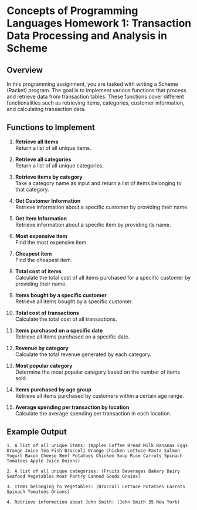 # Concepts of Programming Languages Homework 1: Transaction Data Processing and Analysis in Scheme

## Overview
In this programming assignment, you are tasked with writing a Scheme (Racket) program. The goal is to implement various functions that process and retrieve data from transaction tables. These functions cover different functionalities such as retrieving items, categories, customer information, and calculating transaction data.

## Functions to Implement

1. **Retrieve all items**  
   Return a list of all unique items.

2. **Retrieve all categories**  
   Return a list of all unique categories.

3. **Retrieve items by category**  
   Take a category name as input and return a list of items belonging to that category.

4. **Get Customer Information**  
   Retrieve information about a specific customer by providing their name.

5. **Get Item Information**  
   Retrieve information about a specific item by providing its name.

6. **Most expensive item**  
   Find the most expensive item.

7. **Cheapest item**  
   Find the cheapest item.

8. **Total cost of items**  
   Calculate the total cost of all items purchased for a specific customer by providing their name.

9. **Items bought by a specific customer**  
   Retrieve all items bought by a specific customer.

10. **Total cost of transactions**  
    Calculate the total cost of all transactions.

11. **Items purchased on a specific date**  
    Retrieve all items purchased on a specific date.

12. **Revenue by category**  
    Calculate the total revenue generated by each category.

13. **Most popular category**  
    Determine the most popular category based on the number of items sold.

14. **Items purchased by age group**  
    Retrieve all items purchased by customers within a certain age range.

15. **Average spending per transaction by location**  
    Calculate the average spending per transaction in each location.

## Example Output
```text
1. A list of all unique items: (Apples Coffee Bread Milk Bananas Eggs Orange Juice Tea Fish Broccoli Orange Chicken Lettuce Pasta Salmon Yogurt Bacon Cheese Beef Potatoes Chicken Soup Rice Carrots Spinach Tomatoes Apple Juice Onions)

2. A list of all unique categories: (Fruits Beverages Bakery Dairy Seafood Vegetables Meat Pantry Canned Goods Grains)

3. Items belonging to Vegetables: (Broccoli Lettuce Potatoes Carrots Spinach Tomatoes Onions)

4. Retrieve information about John Smith: (John Smith 35 New York)
